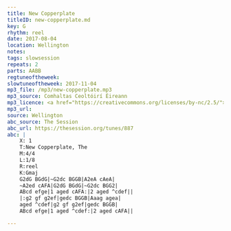 ```yaml
---
title: New Copperplate
titleID: new-copperplate.md
key: G
rhythm: reel
date: 2017-08-04
location: Wellington
notes:
tags: slowsession
repeats: 2 
parts: AABB 
regtuneoftheweek:
slowtuneoftheweek: 2017-11-04
mp3_file: /mp3/new-copperplate.mp3
mp3_source: Comhaltas Ceoltóirí Éireann
mp3_licence: <a href="https://creativecommons.org/licenses/by-nc/2.5/">CC-BY-NC-2.5</a>
mp3_url:
source: Wellington
abc_source: The Session
abc_url: https://thesession.org/tunes/887
abc: |
    X: 1
    T:New Copperplate, The
    M:4/4
    L:1/8
    R:reel
    K:Gmaj
    G2dG BGdG|~G2dc BGGB|A2eA cAeA|
    ~A2ed cAFA|G2dG BGdG|~G2dc BGG2|
    ABcd efge|1 aged cAFA:|2 aged ^cdef||
    |:g2 gf g2ef|gedc BGGB|Aaag agea|
    aged ^cdef|g2 gf g2ef|gedc BGGB|
    ABcd efge|1 aged ^cdef:|2 aged cAFA||

---
```

